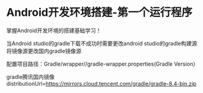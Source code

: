 # Android开发环境搭建-第一个运行程序
掌握Android开发环境的搭建基础学习！

当Android studio的gradle下载不成功时需要更改android studio的gradle构建源
将镜像源更改国内gradle镜像源

配置项目路径：Gradle/wrapper//gradle-wrapper.properties(Gradle Version）

gradle腾讯国内镜像
distributionUrl=https://mirrors.cloud.tencent.com/gradle/gradle-8.4-bin.zip
